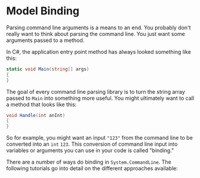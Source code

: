 
# Model Binding

Parsing command line arguments is a means to an end. You probably don't really want to think about parsing the command line. You just want some arguments passed to a method. 

In C#, the application entry point method has always looked something like this:

```cs
static void Main(string[] args)
{ 
}
```

The goal of every command line parsing library is to turn the string array passed to `Main` into something more useful. You might ultimately want to call a method that looks like this:

```cs
void Handle(int anInt)
{
}
```

So for example, you might want an input `"123"` from the command line to be converted into an `int` `123`. This conversion of command line input into variables or arguments you can use in your code is called "binding."

There are a number of ways do binding in `System.CommandLine`. The following tutorials go into detail on the different approaches available: